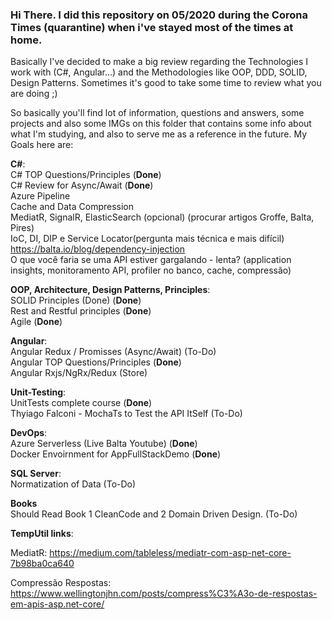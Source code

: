 ### Hi There. I did this repository on 05/2020 during the Corona Times (quarantine) when i've stayed most of the times at home.

Basically I've decided to make a big review regarding the Technologies I work with (C#, Angular...) and the Methodologies like
OOP, DDD, SOLID, Design Patterns. Sometimes it's good to take some time to review what you are doing ;)

So basically you'll find lot of information, questions and answers, some projects and also some IMGs on this folder that contains
some info about what I'm studying, and also to serve me as a reference in the future. My Goals here are:

**C#**: <br>
C# TOP Questions/Principles (**Done**)<br>
C# Review for Async/Await (**Done**)<br>
Azure Pipeline <br>
Cache and Data Compression <br>
MediatR, SignalR, ElasticSearch (opcional) (procurar artigos Groffe, Balta, Pires)<br>
IoC, DI, DIP e Service Locator(pergunta mais técnica e mais difícil) https://balta.io/blog/dependency-injection<br>
O que você faria se uma API estiver gargalando - lenta? (application insights, monitoramento API, profiler no banco, cache, compressão)<br>

**OOP, Architecture, Design Patterns, Principles**: <br>
SOLID Principles (Done) (**Done**)<br>
Rest and Restful principles (**Done**)<br>
Agile (**Done**)<br>

**Angular**: <br>
Angular Redux / Promisses (Async/Await) (To-Do)<br>
Angular TOP Questions/Principles (**Done**)<br>
Angular Rxjs/NgRx/Redux (Store)<br>

**Unit-Testing**: <br>
UnitTests complete course (**Done**) <br>
Thyiago Falconi - MochaTs to Test the API ItSelf (To-Do)<br>

**DevOps**: <br>
Azure Serverless (Live Balta Youtube) (**Done**)<br>
Docker Envoirnment for AppFullStackDemo (**Done**)<br>

**SQL Server**: <br>
Normatization of Data (To-Do)<br>

**Books** <br>
Should Read Book 1 CleanCode and 2 Domain Driven Design. (To-Do) <br>

**TempUtil links**:

MediatR:
https://medium.com/tableless/mediatr-com-asp-net-core-7b98ba0ca640

Compressão Respostas:
https://www.wellingtonjhn.com/posts/compress%C3%A3o-de-respostas-em-apis-asp.net-core/
